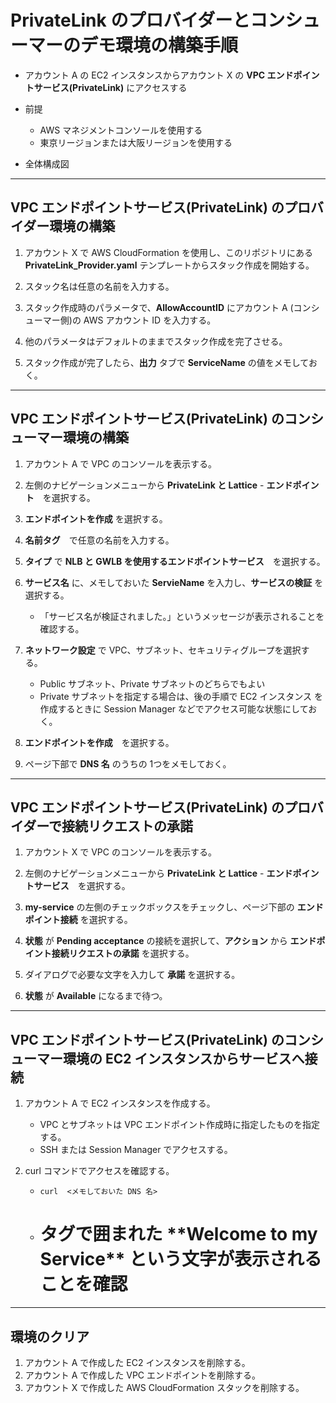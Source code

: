 # PrivateLink のプロバイダーとコンシューマーのデモ環境の構築手順

* アカウント A の EC2 インスタンスからアカウント X の **VPC エンドポイントサービス(PrivateLink)** にアクセスする

* 前提
    - AWS マネジメントコンソールを使用する
    - 東京リージョンまたは大阪リージョンを使用する

* 全体構成図


---

## VPC エンドポイントサービス(PrivateLink) のプロバイダー環境の構築

1. アカウント X で AWS CloudFormation を使用し、このリポジトリにある **PrivateLink_Provider.yaml** テンプレートからスタック作成を開始する。

1. スタック名は任意の名前を入力する。

1. スタック作成時のパラメータで、**AllowAccountID** にアカウント A (コンシューマー側)の AWS アカウント ID を入力する。

1. 他のパラメータはデフォルトのままでスタック作成を完了させる。

1. スタック作成が完了したら、**出力** タブで **ServiceName** の値をメモしておく。

---

## VPC エンドポイントサービス(PrivateLink) のコンシューマー環境の構築

1. アカウント A で VPC のコンソールを表示する。

1. 左側のナビゲーションメニューから **PrivateLink と Lattice** - **エンドポイント**　を選択する。

1. **エンドポイントを作成** を選択する。

1. **名前タグ**　で任意の名前を入力する。

1. **タイプ** で **NLB と GWLB を使用するエンドポイントサービス**　を選択する。

1. **サービス名** に、メモしておいた **ServieName** を入力し、**サービスの検証** を選択する。
    - 「サービス名が検証されました。」というメッセージが表示されることを確認する。

1. **ネットワーク設定** で VPC、サブネット、セキュリティグループを選択する。
    - Public サブネット、Private サブネットのどちらでもよい
    - Private サブネットを指定する場合は、後の手順で EC2 インスタンス を作成するときに Session Manager などでアクセス可能な状態にしておく。

1. **エンドポイントを作成**　を選択する。

1. ページ下部で **DNS 名** のうちの 1つをメモしておく。

---

## VPC エンドポイントサービス(PrivateLink) のプロバイダーで接続リクエストの承諾

1. アカウント X で VPC のコンソールを表示する。

1. 左側のナビゲーションメニューから **PrivateLink と Lattice** - **エンドポイントサービス**　を選択する。

1. **my-service** の左側のチェックボックスをチェックし、ページ下部の **エンドポイント接続** を選択する。

1. **状態** が **Pending acceptance** の接続を選択して、**アクション** から **エンドポイント接続リクエストの承諾** を選択する。

1. ダイアログで必要な文字を入力して **承諾** を選択する。

1. **状態** が **Available** になるまで待つ。

---

## VPC エンドポイントサービス(PrivateLink) のコンシューマー環境の EC2 インスタンスからサービスへ接続

1. アカウント A で EC2 インスタンスを作成する。
    - VPC とサブネットは VPC エンドポイント作成時に指定したものを指定する。
    - SSH または Session Manager でアクセスする。

1. curl コマンドでアクセスを確認する。
    - `curl  <メモしておいた DNS 名>`
    - <H1> タグで囲まれた **Welcome to my Service** という文字が表示されることを確認

---

## 環境のクリア

1. アカウント A で作成した EC2 インスタンスを削除する。
1. アカウント A で作成した VPC エンドポイントを削除する。
1. アカウント X で作成した AWS CloudFormation スタックを削除する。


